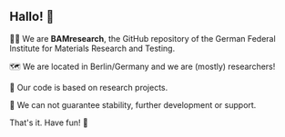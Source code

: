 ## Hallo! 👋

🙋‍♀️ We are **BAMresearch**, the GitHub repository of the German Federal Institute for Materials Research and Testing.

🗺️ We are located in Berlin/Germany and we are (mostly) researchers!

🧪 Our code is based on research projects.

🔧 We can not guarantee stability, further development or support. 

That's it. Have fun! 🎉
